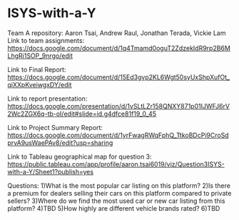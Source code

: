 # ISYS-with-a-Y
Team A repository: Aaron Tsai, Andrew Raul, Jonathan Terada, Vickie Lam
Link to team assignments:
  https://docs.google.com/document/d/1q4Tmamd0oguT2ZdzekIdR9rp2B6MLhgRi1SOP_9nrgo/edit
  
Link to Final Report:
  https://docs.google.com/document/d/15Ed3gvp2KL6Wgt50syUxShpXufOt_qiXXpKveiwgxDY/edit
  
Link to report presentation:
  https://docs.google.com/presentation/d/1vSLtLZr158QNXY871p01IJWFJ6rV2Wc2ZGX6q-tb-oI/edit#slide=id.g4dfce81f19_0_45
  
Link to Project Summary Report: 
 https://docs.google.com/document/d/1yrFwagRWqFphQ_TtkoBDcPi9CroSdprvA9usWaePAv8/edit?usp=sharing 
 
Link to Tableau geographical map for question 3:
 https://public.tableau.com/app/profile/aaron.tsai6019/viz/Question3ISYS-with-a-Y/Sheet1?publish=yes

Questions:
1)What is the most popular car listing on this platform?
2)Is there a premium for dealers selling their cars on this platform compared to private sellers?
3)Where do we find the most used car or new car listing from this platform?
4)TBD
5)How highly are different vehicle brands rated?
6)TBD

